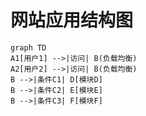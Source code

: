 # 网站应用结构图

```mermaid
graph TD
A1[用户1] -->|访问| B(负载均衡)
A2[用户2] -->|访问| B(负载均衡)
B -->|条件C1| D[模块D]
B -->|条件C2| E[模块E]
B -->|条件C3| F[模块F]
```
